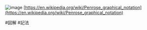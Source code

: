 
![image](https://gyazo.com/21190cd042fbfe5c7d35a8b81d158203/thumb/1000)
[https://en.wikipedia.org/wiki/Penrose_graphical_notation](https://en.wikipedia.org/wiki/Penrose_graphical_notation)

#図解 #記法
